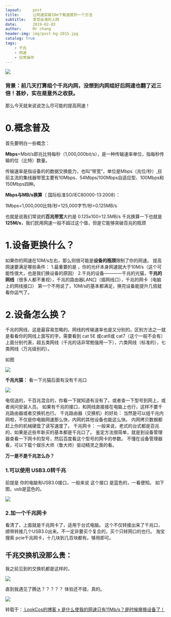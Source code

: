 ---layout:     posttitle:      让网速突破10m下载速度的一个方法subtitle:   享受丝滑的上网date:       2019-02-03author:     Mr changheader-img: img/post-bg-2015.jpgcatalog: truetags:    - 千兆    - 网速    - 日常操作---![](http://ww1.sinaimg.cn/large/0074jhchgy1fztlhhtxzgj30fk06v74c.jpg)### 背景：前几天打算组个千兆内网，没想到内网组好后网速也翻了近三倍！甚妙，实在是意外之收获。那么今天就来说说怎么尽可能的提高网速！# 0.概念普及首先要明白一些概念：**Mbps**=Mbit/s即兆比特每秒（1,000,000bit/s），是一种传输速率单位，指每秒传输的位（比特）数量。传输速率是指设备的的数据交换能力，也叫“带宽”，单位是Mbps（兆位/秒）,目前主流的集线器带宽主要有10Mbps、54Mbps/100Mbps自适应型、100Mbps和150Mbps四种。**Mbps与MB/s换算**（ 国际标准SO/IEC80000-13:2008）：1Mbps=1,000,000比特/秒=125,000字节/秒=0.125MB/s也就是说我们常说的**百兆带宽**大约是 0.125x100=12.5MB/s千兆换算一下也就是 **125M/s**，我们民用网速一般不超过这个值，但是它能够突破百兆的瓶颈# 1.设备更换什么？如果你的网速在10M/s左右，那么则很可能是**设备的瓶颈**限制了你的网速。提高网速要满足哪些条件：1.最重要的是 ，你的光纤本身网速就大于10M/s（这个可能性很大，也是我们换设备的原因）2.千兆的设备————千兆的光猫，**千兆的网线**（很多人都不重视），千兆的路由器LAN口（插网线口），千兆的网卡（电脑上的网线接口）第一个不用说了，10M/s的基本都满足，换完设备能提升几倍就看你运气了。# 2.设备怎么换？千兆的网线，这是最容易忽略的。网线的传输速率也是又分别的。区别方法之一就是看看你的网线上面写的字。需要看到 cat 5E 或cat6或 cat7（这个一般不会有）上面分别代表，超五类网线（千兆的话非常勉强用一下），六类网线（标准的），七类网线（万兆级别的）。如图![](http://ww1.sinaimg.cn/large/0074jhchgy1fztlg337x3j309q067jrg.jpg)**千兆光猫：**看一下光猫后面有没有千兆口![](http://ww1.sinaimg.cn/large/0074jhchgy1fztlght84xj30cz053q2v.jpg)电信送的，千百兆混合的，你看一下就知道有没有了。或者查一下型号到网上，或者询问安装人员。如果有千兆的接口，和网线直接接在电脑上也行，这样不要千兆路由器或者交换机也行。千兆路由器（交换机）的好处：当然是可以组千兆内网啦，不仅是你电脑网速那么快，内网的其他设备也能这么快。内网拷贝数据都赶上你的机械硬盘了读写速度了。千兆网卡：一般来说，老式的台式都是百兆的，如果是近些年新买的基本都是千兆口了。鉴定方法很简单，就是到设备管理器查看一下网卡的型号，然后百度看这个型号的网卡的参数。不懂在设备管理器看，可以下载个娱乐大师（鲁大师）驱动精灵之类的看。**万一是不是千兆怎么办？**### 1.可以使用 USB3.0转千兆前提是 你的电脑有USB3.0接口，一般来说 这个接口 是蓝色的，一看便知。 如下图，usb是蓝色的。![](http://ww1.sinaimg.cn/large/0074jhchgy1fztlfjjnxbj30ce0a8wek.jpg)### 2.加一个千兆网卡看清了，上面就是千兆网卡了，适用于台式电脑。这个不仅转接出来了千兆口，顺带转接几个USB3.0出来。不一定非要买个复合的，买个只转网口的也行。淘宝搜索 pcie千兆网卡，十几块到几百块都有。够用即可。## 千兆交换机没那么贵：我之前见到的交换机都是这样的，![](http://ww1.sinaimg.cn/large/0074jhchgy1fztlh3y0cpj307b0803ym.jpg)直到我遇见了腾达？？？？？  体验还不错，真的。![](http://ww1.sinaimg.cn/large/0074jhchgy1fztlemqr9tj307k083dg2.jpg)转载于：[ LookCos的博客 » 是什么使我的网速只有11Mb/s？是时候换换设备了！](https://www.lookcos.cn/?p=254)